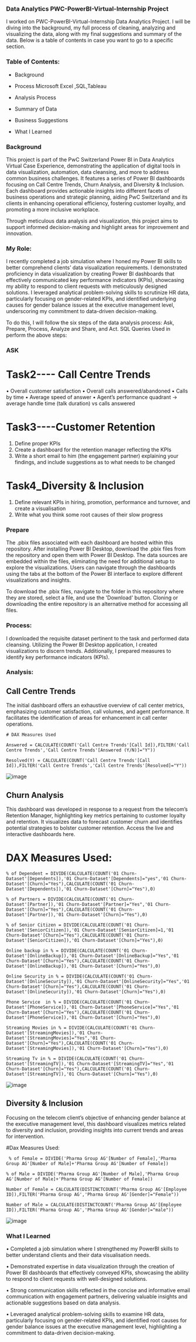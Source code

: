 
### Data Analytics PWC-PowerBI-Virtual-Internship Project

I worked on PWC-PowerBI-Virtual-Internship Data Analytics Project. I will be diving into the background, my full process of cleaning, analyzing and visualizing the data, along with my final suggestions and summary of the data. Below is a table of contents in case you want to go to a specific section.

### Table of Contents:

- Background

- Process Microsoft Excel ,SQL,Tableau

- Analysis Process

- Summary of Data

- Business Suggestions

- What I Learned




### Background

This project is part of the PwC Switzerland Power BI in Data Analytics Virtual Case Experience, demonstrating the application of digital tools in data visualization, automation, data cleansing, and more to address common business challenges. It features a series of Power BI dashboards focusing on Call Centre Trends, Churn Analysis, and Diversity & Inclusion. Each dashboard provides actionable insights into different facets of business operations and strategic planning, aiding PwC Switzerland and its clients in enhancing operational efficiency, fostering customer loyalty, and promoting a more inclusive workplace.

Through meticulous data analysis and visualization, this project aims to support informed decision-making and highlight areas for improvement and innovation.



 

### My Role: 
I recently completed a job simulation where I honed my Power BI skills to better comprehend clients’ data visualization requirements. I demonstrated proficiency in data visualization by creating Power BI dashboards that effectively communicated key performance indicators (KPIs), showcasing my ability to respond to client requests with meticulously designed solutions. I leveraged analytical problem-solving skills to scrutinize HR data, particularly focusing on gender-related KPIs, and identified underlying causes for gender balance issues at the executive management level, underscoring my commitment to data-driven decision-making.

To do this, I will follow the six steps of the data analysis process: Ask, Prepare, Process, Analyze and Share, and Act. SQL Queries Used in perform the above steps:


### ASK
# Task2---- Call Centre Trends
•	Overall customer satisfaction
•	Overall calls answered/abandoned
•	Calls by time
•	Average speed of answer
•	Agent’s performance quadrant -> average handle time (talk duration) vs calls answered

# Task3----Customer Retention


1.	Define proper KPIs
2.	Create a dashboard for the retention manager reflecting the KPIs
3.	Write a short email to him (the engagement partner) explaining your findings, and include suggestions as to what needs to be changed



# Task4_Diversity & Inclusion

1.	Define relevant KPIs in hiring, promotion, performance and turnover, and create a visualisation
2.	Write what you think some root causes of their slow progress

 ###  Prepare

   The .pbix files associated with each dashboard are hosted within this repository. After installing Power BI Desktop, download the .pbix files from the repository and open them with Power BI Desktop. The data sources are embedded within the files, eliminating the need for additional setup to explore the visualizations. Users can navigate through the dashboards using the tabs at the bottom of the Power BI interface to explore different visualizations and insights.

To download the .pbix files, navigate to the folder in this repository where they are stored, select a file, and use the 'Download' button. Cloning or downloading the entire repository is an alternative method for accessing all files.




### Process:
I downloaded the requisite dataset pertinent to the task and performed data cleansing. Utilizing the Power BI Desktop application, I created visualizations to discern trends. Additionally, I prepared measures to identify key performance indicators (KPIs).

### Analysis:

   ## Call Centre Trends
The initial dashboard offers an exhaustive overview of call center metrics, emphasizing customer satisfaction, call volumes, and agent performance. It facilitates the identification of areas for enhancement in call center operations.

    # DAX Measures Used

```Answered = CALCULATE(COUNT('Call Centre Trends'[Call Id]),FILTER('Call Centre Trends','Call Centre Trends'[Answered (Y/N)]="Y"))```

```Resolved(Y) = CALCULATE(COUNT('Call Centre Trends'[Call Id]),FILTER('Call Centre Trends','Call Centre Trends'[Resolved]="Y"))```



![image](https://github.com/user-attachments/assets/7eeec2f7-bac8-4ea4-b12d-f3336e275433)




   ## Churn Analysis

This dashboard was developed in response to a request from the telecom’s Retention Manager, highlighting key metrics pertaining to customer loyalty and retention. It visualizes data to forecast customer churn and identifies potential strategies to bolster customer retention. Access the live and interactive dashboards here.

   # DAX Measures Used:
   
```% of Dependent = DIVIDE(CALCULATE(COUNT('01 Churn-Dataset'[Dependents]),'01 Churn-Dataset'[Dependents]="yes",'01 Churn-Dataset'[Churn]="Yes"),CALCULATE(COUNT('01 Churn-Dataset'[Dependents]),'01 Churn-Dataset'[Churn]="Yes"),0)```

```% of Partners = DIVIDE(CALCULATE(COUNT('01 Churn-Dataset'[Partner]),'01 Churn-Dataset'[Partner]="Yes",'01 Churn-Dataset'[Churn]="Yes"),CALCULATE(COUNT('01 Churn-Dataset'[Partner]),'01 Churn-Dataset'[Churn]="Yes"),0)```

```% of Senior Citizen = DIVIDE(CALCULATE(COUNT('01 Churn-Dataset'[SeniorCitizen]),'01 Churn-Dataset'[SeniorCitizen]=1,'01 Churn-Dataset'[Churn]="Yes"),CALCULATE(COUNT('01 Churn-Dataset'[SeniorCitizen]),'01 Churn-Dataset'[Churn]="Yes"),0)```

```Online backup in % = DIVIDE(CALCULATE(COUNT('01 Churn-Dataset'[OnlineBackup]),'01 Churn-Dataset'[OnlineBackup]="Yes",'01 Churn-Dataset'[Churn]="Yes"),CALCULATE(COUNT('01 Churn-Dataset'[OnlineBackup]),'01 Churn-Dataset'[Churn]="Yes"),0)```

```Online Security in % = DIVIDE(CALCULATE(COUNT('01 Churn-Dataset'[OnlineSecurity]),'01 Churn-Dataset'[OnlineSecurity]="Yes",'01 Churn-Dataset'[Churn]="Yes"),CALCULATE(COUNT('01 Churn-Dataset'[OnlineSecurity]),'01 Churn-Dataset'[Churn]="Yes"),0)```

```Phone Service  in % = DIVIDE(CALCULATE(COUNT('01 Churn-Dataset'[PhoneService]),'01 Churn-Dataset'[PhoneService]="Yes",'01 Churn-Dataset'[Churn]="Yes"),CALCULATE(COUNT('01 Churn-Dataset'[PhoneService]),'01 Churn-Dataset'[Churn]="Yes"),0)```

```Streaming Movies in % = DIVIDE(CALCULATE(COUNT('01 Churn-Dataset'[StreamingMovies]),'01 Churn-Dataset'[StreamingMovies]="Yes",'01 Churn-Dataset'[Churn]="Yes"),CALCULATE(COUNT('01 Churn-Dataset'[StreamingMovies]),'01 Churn-Dataset'[Churn]="Yes"),0)```

```Streaming Tv in % = DIVIDE(CALCULATE(COUNT('01 Churn-Dataset'[StreamingTV]),'01 Churn-Dataset'[StreamingTV]="Yes",'01 Churn-Dataset'[Churn]="Yes"),CALCULATE(COUNT('01 Churn-Dataset'[StreamingTV]),'01 Churn-Dataset'[Churn]="Yes"),0)```





![image](https://github.com/user-attachments/assets/93e7bc69-ca0c-4f3a-b690-ab7a2dfc3e65)


  ## Diversity & Inclusion
Focusing on the telecom client’s objective of enhancing gender balance at the executive management level, this dashboard visualizes metrics related to diversity and inclusion, providing insights into current trends and areas for intervention.

 #Dax Measures Used:
 
``` % of Female = DIVIDE('Pharma Group AG'[Number of Female],'Pharma Group AG'[Number of Male]+'Pharma Group AG'[Number of Female])```

```% of Male = DIVIDE('Pharma Group AG'[Number of Male],'Pharma Group AG'[Number of Male]+'Pharma Group AG'[Number of Female])```

```Number of Female = CALCULATE(DISTINCTCOUNT('Pharma Group AG'[Employee ID]),FILTER('Pharma Group AG','Pharma Group AG'[Gender]="Female"))```

```Number of Male = CALCULATE(DISTINCTCOUNT('Pharma Group AG'[Employee ID]),FILTER('Pharma Group AG','Pharma Group AG'[Gender]="male"))```

![image](https://github.com/user-attachments/assets/b028ab38-7626-44b1-bf9f-d7c1121a8752)

### What I Learned



•	Completed a job simulation where I strengthened my PowerBI skills to better understand clients and their data visualisation needs.


•	Demonstrated expertise in data visualization through the creation of Power BI dashboards that effectively conveyed KPIs, showcasing the ability to respond to client requests with well-designed solutions.


•	Strong communication skills reflected in the concise and informative email communication with engagement partners, delivering valuable insights and actionable suggestions based on data analysis.


•	Leveraged analytical problem-solving skills to examine HR data, particularly focusing on gender-related KPIs, and identified root causes for gender balance issues at the executive management level, highlighting a commitment to data-driven decision-making.























